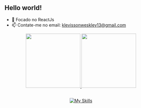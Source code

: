 ## Hello world!

- 🌱 Focado no ReactJs 
- 📫 Contate-me no email: klevissonweskley13@gmail.com

<div align="center">
  <a href="https://github.com/KlevissonWeskley">
  <img height="180em" src="https://github-readme-stats.vercel.app/api?username=KlevissonWeskley&show_icons=true&theme=dark&include_all_commits=true&count_private=true"/>
  <img height="180em" src="https://github-readme-stats.vercel.app/api/top-langs/?username=KlevissonWeskley&layout=compact&langs_count=7&theme=dark"/>
</div>

<div style="display: inline_block" align="center" ><br>
 
  [![My Skills](https://skillicons.dev/icons?i=html,css,tailwind,js,react,ts,git)](https://skillicons.dev)

</div>
